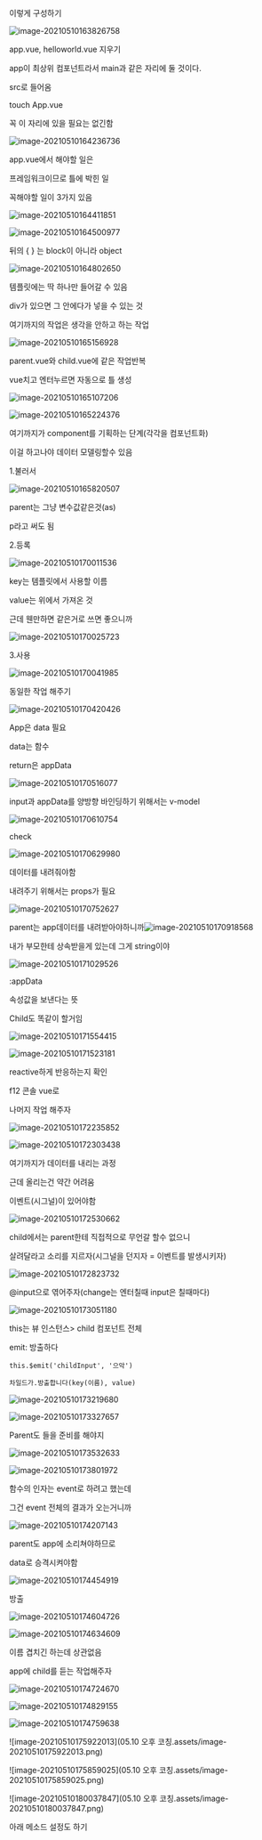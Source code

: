 이렇게 구성하기

![image-20210510163826758](C:\Users\na0i\AppData\Roaming\Typora\typora-user-images\image-20210510163826758.png)





app.vue, helloworld.vue 지우기



app이 최상위 컴포넌트라서 main과 같은 자리에 둘 것이다.



src로 들어옴

touch App.vue

꼭 이 자리에 있을 필요는 없긴함



![image-20210510164236736](C:\Users\na0i\AppData\Roaming\Typora\typora-user-images\image-20210510164236736.png)





app.vue에서 해야할 일은

프레임워크이므로 틀에 박힌 일

꼭해야할 일이 3가지 있음

![image-20210510164411851](C:\Users\na0i\AppData\Roaming\Typora\typora-user-images\image-20210510164411851.png)



![image-20210510164500977](C:\Users\na0i\AppData\Roaming\Typora\typora-user-images\image-20210510164500977.png)

뒤의 { } 는 block이 아니라 object



![image-20210510164802650](C:\Users\na0i\AppData\Roaming\Typora\typora-user-images\image-20210510164802650.png)

템플릿에는 딱 하나만 들어갈 수 있음

div가 있으면 그 안에다가 넣을 수 있는 것



여기까지의 작업은 생각을 안하고 하는 작업



![image-20210510165156928](C:\Users\na0i\AppData\Roaming\Typora\typora-user-images\image-20210510165156928.png)



parent.vue와 child.vue에 같은 작업반복

vue치고 엔터누르면 자동으로 틀 생성



![image-20210510165107206](C:\Users\na0i\AppData\Roaming\Typora\typora-user-images\image-20210510165107206.png)

![image-20210510165224376](C:\Users\na0i\AppData\Roaming\Typora\typora-user-images\image-20210510165242823.png)



여기까지가 component를 기획하는 단계(각각을 컴포넌트화) 

이걸 하고나야 데이터 모델링할수 있음





1.불러서

![image-20210510165820507](C:\Users\na0i\AppData\Roaming\Typora\typora-user-images\image-20210510165820507.png)

parent는 그냥 변수값같은것(as)

p라고 써도 됨



2.등록

![image-20210510170011536](C:\Users\na0i\AppData\Roaming\Typora\typora-user-images\image-20210510170011536.png)

key는 템플릿에서 사용할 이름

value는 위에서 가져온 것

근데 웬만하면 같은거로 쓰면 좋으니까

![image-20210510170025723](C:\Users\na0i\AppData\Roaming\Typora\typora-user-images\image-20210510170025723.png)



3.사용

![image-20210510170041985](C:\Users\na0i\AppData\Roaming\Typora\typora-user-images\image-20210510170041985.png)



동일한 작업 해주기

![image-20210510170420426](C:\Users\na0i\AppData\Roaming\Typora\typora-user-images\image-20210510170420426.png)



App은 data 필요

data는 함수

return은 appData

![image-20210510170516077](C:\Users\na0i\AppData\Roaming\Typora\typora-user-images\image-20210510170516077.png)



input과 appData를 양방향 바인딩하기 위해서는 v-model

![image-20210510170610754](C:\Users\na0i\AppData\Roaming\Typora\typora-user-images\image-20210510170610754.png)



check

![image-20210510170629980](C:\Users\na0i\AppData\Roaming\Typora\typora-user-images\image-20210510170629980.png)



데이터를 내려줘야함

내려주기 위해서는 props가 필요

![image-20210510170752627](C:\Users\na0i\AppData\Roaming\Typora\typora-user-images\image-20210510170752627.png)



parent는 app데이터를 내려받아야하니까![image-20210510170918568](C:\Users\na0i\AppData\Roaming\Typora\typora-user-images\image-20210510170918568.png)

내가 부모한테 상속받을게 있는데 그게 string이야



![image-20210510171029526](C:\Users\na0i\AppData\Roaming\Typora\typora-user-images\image-20210510171029526.png)

:appData

속성값을 보낸다는 뜻





Child도 똑같이 할거임

![image-20210510171554415](C:\Users\na0i\AppData\Roaming\Typora\typora-user-images\image-20210510171554415.png)



![image-20210510171523181](C:\Users\na0i\AppData\Roaming\Typora\typora-user-images\image-20210510171523181.png)



reactive하게 반응하는지 확인

 f12 콘솔 vue로



나머지 작업 해주자

![image-20210510172235852](C:\Users\na0i\AppData\Roaming\Typora\typora-user-images\image-20210510172235852.png)

![image-20210510172303438](C:\Users\na0i\AppData\Roaming\Typora\typora-user-images\image-20210510172303438.png)



여기까지가 데이터를 내리는 과정

근데 올리는건 약간 어려움

이벤트(시그널)이 있어야함



![image-20210510172530662](C:\Users\na0i\AppData\Roaming\Typora\typora-user-images\image-20210510172530662.png)

child에서는 parent한테 직접적으로 무언갈 할수 없으니

살려달라고 소리를 지르자(시그널을 던지자 = 이벤트를 발생시키자)



![image-20210510172823732](C:\Users\na0i\AppData\Roaming\Typora\typora-user-images\image-20210510172823732.png)

@input으로 엮어주자(change는 엔터칠때 input은 칠때마다)



![image-20210510173051180](C:\Users\na0i\AppData\Roaming\Typora\typora-user-images\image-20210510173051180.png)

this는 뷰 인스턴스> child 컴포넌트 전체

emit: 방출하다

```
this.$emit('childInput', '으악')

차일드가.방출합니다(key(이름), value)
```



![image-20210510173219680](C:\Users\na0i\AppData\Roaming\Typora\typora-user-images\image-20210510173219680.png)



![image-20210510173327657](C:\Users\na0i\AppData\Roaming\Typora\typora-user-images\image-20210510173327657.png)





Parent도 들을 준비를 해야지

![image-20210510173532633](C:\Users\na0i\AppData\Roaming\Typora\typora-user-images\image-20210510173532633.png)



![image-20210510173801972](C:\Users\na0i\AppData\Roaming\Typora\typora-user-images\image-20210510173801972.png)

함수의 인자는 event로 하려고 했는데

그건 event 전체의 결과가 오는거니까

![image-20210510174207143](C:\Users\na0i\AppData\Roaming\Typora\typora-user-images\image-20210510174207143.png)





parent도 app에 소리쳐야하므로

data로 승격시켜야함

![image-20210510174454919](C:\Users\na0i\AppData\Roaming\Typora\typora-user-images\image-20210510174454919.png)



방출

![image-20210510174604726](C:\Users\na0i\AppData\Roaming\Typora\typora-user-images\image-20210510174604726.png)



![image-20210510174634609](C:\Users\na0i\AppData\Roaming\Typora\typora-user-images\image-20210510174634609.png)

이름 겹치긴 하는데 상관없음





app에 child를 듣는 작업해주자

![image-20210510174724670](C:\Users\na0i\AppData\Roaming\Typora\typora-user-images\image-20210510174724670.png)



![image-20210510174829155](C:\Users\na0i\AppData\Roaming\Typora\typora-user-images\image-20210510174829155.png)



![image-20210510174759638](C:\Users\na0i\AppData\Roaming\Typora\typora-user-images\image-20210510174759638.png)





![image-20210510175922013](05.10 오후 코칭.assets/image-20210510175922013.png)

![image-20210510175859025](05.10 오후 코칭.assets/image-20210510175859025.png)



![image-20210510180037847](05.10 오후 코칭.assets/image-20210510180037847.png)



아래 메소드 설정도 하기